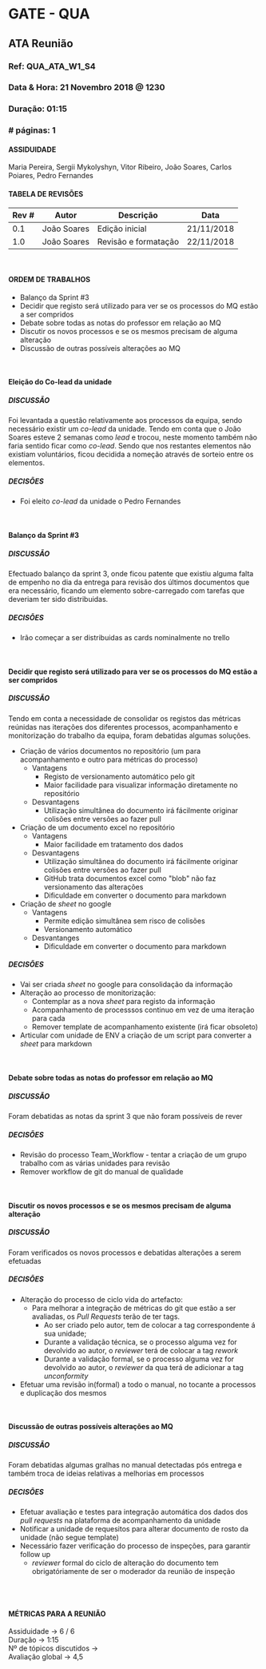 # GATE - QUA

## ATA Reunião

### Ref: QUA_ATA_W1_S4

### Data & Hora: 21 Novembro 2018 @ 1230

### Duração: 01:15

### # páginas: 1

#### ASSIDUIDADE

Maria Pereira, Sergii Mykolyshyn, Vitor Ribeiro, João Soares, Carlos Poiares, Pedro Fernandes

#### TABELA DE REVISÕES

Rev # | Autor|  Descrição | Data
--- | --- | --- | ---
0.1 | João Soares | Edição inicial | 21/11/2018
1.0 | João Soares | Revisão e formatação | 22/11/2018

<br/>

#### ORDEM DE TRABALHOS

* Balanço da Sprint #3
* Decidir que registo será utilizado para ver se os processos do MQ estão a ser compridos
* Debate sobre todas as notas do professor em relação ao MQ
* Discutir os novos processos e se os mesmos precisam de alguma alteração
* Discussão de outras possíveis alterações ao MQ

<br/> 

#### Eleição do Co-lead da unidade

##### DISCUSSÃO

Foi levantada a questão relativamente aos processos da equipa, sendo necessário existir um _co-lead_ da unidade. Tendo em conta que o João Soares esteve 2 semanas como _lead_ e trocou, neste momento também não faria sentido ficar como _co-lead_. Sendo que nos restantes elementos não existiam voluntários, ficou decidida a nomeção através de sorteio entre os elementos.

##### DECISÕES

* Foi eleito _co-lead_ da unidade o Pedro Fernandes

<br/>

#### Balanço da Sprint #3

##### DISCUSSÃO

Efectuado balanço da sprint 3, onde ficou patente que existiu alguma falta de empenho no dia da entrega para revisão dos últimos documentos que era necessário, ficando um elemento sobre-carregado com tarefas que deveriam ter sido distribuidas.

##### DECISÕES

* Irão começar a ser distribuidas as cards nominalmente no trello

<br/>

#### Decidir que registo será utilizado para ver se os processos do MQ estão a ser compridos

##### DISCUSSÃO

Tendo em conta a necessidade de consolidar os registos das métricas reúnidas nas iterações dos diferentes processos, acompanhamento e monitorização do trabalho da equipa, foram debatidas algumas soluções.
* Criação de vários documentos no repositório (um para acompanhamento e outro para métricas do processo)
  * Vantagens
    * Registo de versionamento automático pelo git
    * Maior facilidade para visualizar informação diretamente no repositório
  * Desvantagens 
    * Utilização simultânea do documento irá fácilmente originar colisões entre versões ao fazer pull
* Criação de um documento excel no repositório
  * Vantagens
    * Maior facilidade em tratamento dos dados
  * Desvantagens 
    * Utilização simultânea do documento irá fácilmente originar colisões entre versões ao fazer pull
    * GitHub trata documentos excel como "blob" não faz versionamento das alterações
    * Dificuldade em converter o documento para markdown
* Criação de _sheet_ no google
  * Vantagens
    * Permite edição simultânea sem risco de colisões
    * Versionamento automático
  * Desvantanges
  	* Dificuldade em converter o documento para markdown

##### DECISÕES

* Vai ser criada _sheet_ no google para consolidação da informação
* Alteração ao processo de monitorização:
  * Contemplar as a nova _sheet_ para registo da informação
  * Acompanhamento de processsos continuo em vez de uma iteração para cada
  * Remover template de acompanhamento existente (irá ficar obsoleto)
* Articular com unidade de ENV a criação de um script para converter a _sheet_ para markdown


<br/>

#### Debate sobre todas as notas do professor em relação ao MQ

##### DISCUSSÃO

Foram debatidas as notas da sprint 3 que não foram possíveis de rever

##### DECISÕES

* Revisão do processo Team_Workflow - tentar a criação de um grupo trabalho com as várias unidades para revisão
* Remover workflow de git do manual de qualidade


<br/>

#### Discutir os novos processos e se os mesmos precisam de alguma alteração

##### DISCUSSÃO

Foram verificados os novos processos e debatidas alterações a serem efetuadas

##### DECISÕES

* Alteração do processo de ciclo vida do artefacto:
  * Para melhorar a integração de métricas do git que estão a ser avaliadas, os _Pull Requests_ terão de ter tags.
    * Ao ser criado pelo autor, tem de colocar a tag correspondente á sua unidade;
    * Durante a validação técnica, se o processo alguma vez for devolvido ao autor, o _reviewer_ terá de colocar a tag _rework_
    * Durante a validação formal, se o processo alguma vez for devolvido ao autor, o _reviewer_ da qua terá de adicionar a tag _unconformity_
* Efetuar uma revisão in(formal) a todo o manual, no tocante a processos e duplicação dos mesmos

<br/>

#### Discussão de outras possíveis alterações ao MQ

##### DISCUSSÃO

Foram debatidas algumas gralhas no manual detectadas pós entrega e também troca de ideias relativas a melhorias em processos

##### DECISÕES

* Efetuar avaliação e testes para integração automática dos dados dos _pull requests_ na plataforma de acompanhamento da unidade
* Notificar a unidade de requesitos para alterar documento de rosto da unidade (não segue template)
* Necessário fazer verificação do processo de inspeções, para garantir follow up
  * _reviewer_ formal do ciclo de alteração do documento tem obrigatóriamente de ser o moderador da reunião de inspeção

<br/> 
<br/>

#### MÉTRICAS PARA A REUNIÃO
Assiduidade -> 6 / 6<br/>
Duração -> 1:15<br/>
Nº de tópicos discutidos -> <br/>
Avaliação global -> 4,5<br/>
